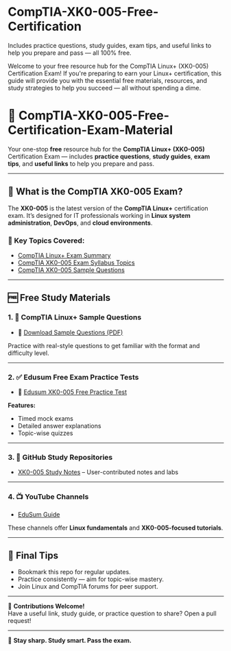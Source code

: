 # CompTIA-XK0-005-Free-Certification
Includes practice questions, study guides, exam tips, and useful links to help you prepare and pass — all 100% free.

Welcome to your free resource hub for the CompTIA Linux+ (XK0-005) Certification Exam!
If you're preparing to earn your Linux+ certification, this guide will provide you with the essential free materials, resources, and study strategies to help you succeed — all without spending a dime.

# 🐧 CompTIA-XK0-005-Free-Certification-Exam-Material

Your one-stop **free** resource hub for the **CompTIA Linux+ (XK0-005)** Certification Exam — includes **practice questions**, **study guides**, **exam tips**, and **useful links** to help you prepare and pass.

---

## 📘 What is the CompTIA XK0-005 Exam?

The **XK0-005** is the latest version of the **CompTIA Linux+** certification exam. It’s designed for IT professionals working in **Linux system administration**, **DevOps**, and **cloud environments**.

### 🔹 Key Topics Covered:
- [CompTIA Linux+ Exam Summary](https://github.com/siennafaleiro/CompTIA-XK0-005-Free-Certification-Exam-Material/blob/main/CompTIA%20Linux%2B%20Exam%20Summary.md)  
- [CompTIA XK0-005 Exam Syllabus Topics](https://github.com/siennafaleiro/CompTIA-XK0-005-Free-Certification-Exam-Material/blob/main/CompTIA%20XK0-005%20Exam%20Syllabus%20Topics.md)
- [CompTIA XK0-005 Sample Questions](https://github.com/siennafaleiro/CompTIA-XK0-005-Free-Certification-Exam-Material/blob/main/CompTIA%20XK0-005%20Sample%20Questions.md)

---

## 🆓 Free Study Materials

### 1. 🎯 CompTIA Linux+ Sample Questions
- 📄 [Download Sample Questions (PDF)](https://www.edusum.com/comptia/comptia-linux-xk0-005-certification-sample-questions)

Practice with real-style questions to get familiar with the format and difficulty level.

---

### 2. ✅ Edusum Free Exam Practice Tests
- 🔗 [Edusum XK0-005 Free Practice Test](https://www.edusum.com/comptia/xk0-005-comptia-linux)

**Features:**
- Timed mock exams  
- Detailed answer explanations  
- Topic-wise quizzes  

---

### 3. 💾 GitHub Study Repositories
- [XK0-005 Study Notes](https://github.com/siennafaleiro/) – User-contributed notes and labs  

---

### 4. 📺 YouTube Channels
- [EduSum Guide](https://www.youtube.com/@edusumguide)  

These channels offer **Linux fundamentals** and **XK0-005-focused tutorials**.

---

## 📌 Final Tips
- Bookmark this repo for regular updates.
- Practice consistently — aim for topic-wise mastery.
- Join Linux and CompTIA forums for peer support.

---

📢 **Contributions Welcome!**  
Have a useful link, study guide, or practice question to share? Open a pull request!

---

🧠 **Stay sharp. Study smart. Pass the exam.**  

